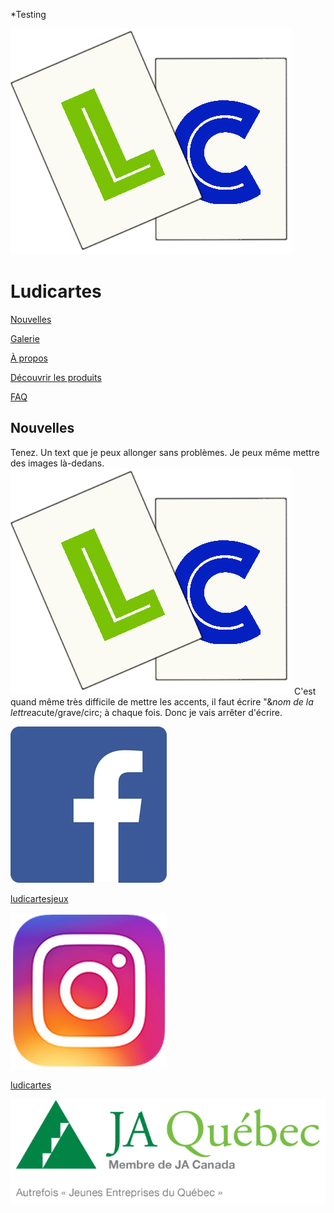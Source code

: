 *Testing
<html>

<title>
Ludicartes - Nouvelles
</title>

<body>
<img src="Logo.png" alt="Our logo">
<h1>Ludicartes</h1>

<div class="navbar">
<p><a href="Nouvelles.html">Nouvelles</a></p>
<p><a href="Galerie.html">Galerie</a></p>
<p><a href="A propos.html">&Agrave; propos</a></p>
<p><a href="Decouvrir.html">D&eacute;couvrir les produits</a></p>
<p><a href="FAQ.html">FAQ</a></p>
</div>

<h2>Nouvelles</h2>


<div class="news">
<p>Tenez. Un text que je peux allonger sans probl&egrave;mes. Je peux m&ecirc;me mettre des images l&agrave;-dedans.
<img src="Logo.png"> C'est quand m&ecirc;me tr&egrave;s difficile de mettre les accents, il faut &eacute;crire "&<i>nom de la lettre</i>acute/grave/circ; &agrave; chaque fois. Donc je vais arr&ecirc;ter d'&eacute;crire.</p>
</div>


<div class="contact">
<div class="sub-contact">
<img src="fb logo.png">
<p><a href="https://www.facebook.com/ludicartesjeux/">ludicartesjeux</p>
</div>

<div class="sub-contact">
<img src="ig logo.png">
<p><a href="https://www.instagram.com/ludicartes/">ludicartes</p>
</div>

</div>
<img src="ja logo.png">

</body>
</html>
